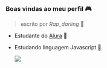 ### Boas vindas ao meu perfil 🎮
> escrito por *Rap_darling* 🖤

- Estudante do [Alura](https://www.alura.com.br) 🏫
- Estudando linguagem Javascript 🤙




  ![](https://media1.tenor.com/m/5uaFSipW-YQAAAAd/mono-six.gif)
  

